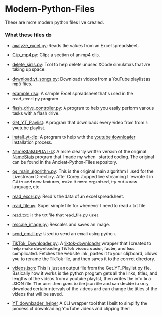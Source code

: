 # Modern-Python-Files
These are more modern python files I've created.

### What these files do
- <ins>analyze_excel.py</ins>: Reads the values from an Excel spreadsheet.

- <ins>Clip_mp4.py</ins>: Clips a section of an mp4 clip.

- <ins>delete_sims.py</ins>: Tool to help delete unused XCode simulators that are taking up space.

- <ins>download_yt_songs.py</ins>: Downloads videos from a YouTube playlist as mp3 files.

- <ins>example.xlsx</ins>: A sample Excel spreadsheet that's used in the read_excel.py program.

- <ins>flash_drive_controller.py</ins>: A program to help you easily perform various tasks with a flash drive.

- <ins>Get_YT_Playlist</ins>: A program that downloads every video from from a youtube playlist.

- <ins>install_yt-dlp</ins>: A program to help with the [youtube downloader](https://github.com/ytdl-org/youtube-dl) installation process. 

- <ins>NameStatsUPDATED</ins>: A more cleanly written version of the original [NameStats](https://github.com/MichaelT-178/Ancient-Python-Files/blob/main/NameStats.py) program that I made my when I started coding. The original can be found in the Ancient-Python-Files repository.

- <ins>og_main_algorithm.py</ins>: This is the original main algorithm I used for the Livestream Directory. After Corey stopped live streaming I rewrote it in C# to add new features, make it more organized, try out a new language, etc.

- <ins>read_excel.py</ins>: Read's the data of an excel spreadsheet.

- <ins>read_file.py</ins>: Super simple file for whenever I need to read a txt file.

- <ins>read.txt</ins>: is the txt file that read_file.py uses.

- <ins>rescale_image.py</ins>: Rescales and saves an image. 

- <ins>send_email.py</ins>: Used to send an email using python.

- <ins>TikTok_Downloader.py</ins>: A [tiktok-downloader](https://github.com/n0l3r/tiktok-downloader) wrapper that I created to help make downloading TikTok videos easier, faster, and less complicated. Fetches the website link, pastes it to your clipboard, allows you to rename the TikTok file, and then saves it to the correct directory.

- <ins>videos.json</ins>: This is just an output file from the Get_YT_Playlist.py file. Basically how it works is the python program gets all the links, titles, and lengths of the videos from a youtube playlist, then writes the info to a JSON file. The user then goes to the json file and can decide to only download certain intervals of the videos and can change the titles of the videos that will be saved.

- <ins>YT_downloader_helper</ins> A CLI wrapper tool that I built to simplify the process of downloading YouTube videos and clipping them.